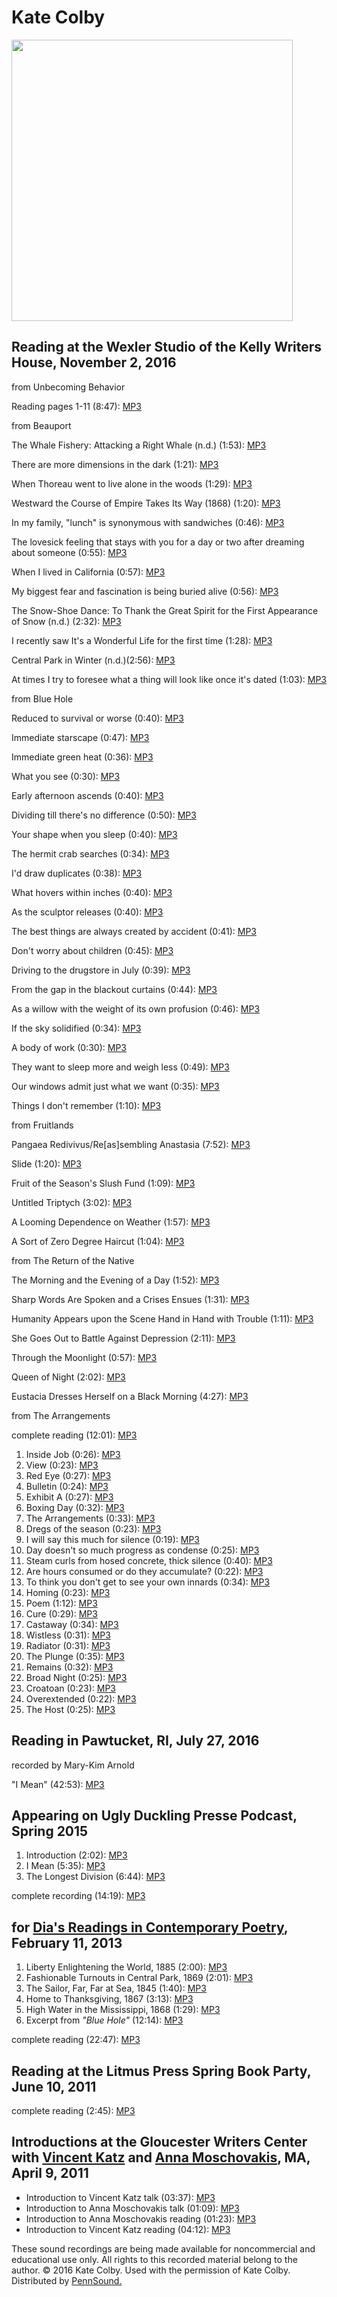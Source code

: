 Kate Colby
==========

<img src="https://media.sas.upenn.edu/pennsound/authors/Colby-Kate/Colby-Kate.png" height="450" />

Reading at the Wexler Studio of the Kelly Writers House, November 2, 2016
-------------------------------------------------------------------------

from <span class="title">Unbecoming Behavior</span>

Reading pages 1-11 (8:47): [MP3](https://media.sas.upenn.edu/pennsound/authors/Colby-Kate/11-02-16/Colby-Kate_Unbecoming-Behavior_Reading-from-Unbecoming-Behavior_KWH-Wexler-Studio_11-02-16.mp3)

from <span class="title">Beauport</span>

The Whale Fishery: Attacking a Right Whale (n.d.) (1:53): [MP3](https://media.sas.upenn.edu/pennsound/authors/Colby-Kate/11-02-16/Colby-Kate_The-Whale-Fishery_Reading-from-Beauport_KWH-Wexler-Studio_11-02-16.mp3)

There are more dimensions in the dark (1:21): [MP3](https://media.sas.upenn.edu/pennsound/authors/Colby-Kate/11-02-16/Colby-Kate_There-are-more-dimensions-in-the-dark_Reading-from-Beauport_KWH-Wexler-Studio_11-02-16.mp3)

When Thoreau went to live alone in the woods (1:29): [MP3](https://media.sas.upenn.edu/pennsound/authors/Colby-Kate/11-02-16/Colby-Kate_When-Thoreau-went-to-live-alone-in-the-woods_Reading-from-Beauport_KWH-Wexler-Studio_11-02-16.mp3)

Westward the Course of Empire Takes Its Way (1868) (1:20): [MP3](https://media.sas.upenn.edu/pennsound/authors/Colby-Kate/11-02-16/Colby-Kate_Westward-the-Course-of-Empire-Takes-Its-Way_Reading-from-Beauport_KWH-Wexler-Studio_11-02-16.mp3)

In my family, "lunch" is synonymous with sandwiches (0:46): [MP3](https://media.sas.upenn.edu/pennsound/authors/Colby-Kate/11-02-16/Colby-Kate_In-my-family-lunch-is-synonymous-with-sandwiches_Reading-from-Beauport_KWH-Wexler-Studio_11-02-16.mp3)

The lovesick feeling that stays with you for a day or two after dreaming about someone (0:55): [MP3](https://media.sas.upenn.edu/pennsound/authors/Colby-Kate/11-02-16/Colby-Kate_The-lovesick-feeling-that-stays-with-you-for-a-day-or-two-after-dreaming-about-someone_Reading-from-Beauport_KWH-Wexler-Studio_11-02-16.mp3)

When I lived in California (0:57): [MP3](https://media.sas.upenn.edu/pennsound/authors/Colby-Kate/11-02-16/Colby-Kate_When-I-Lived-in-California_Reading-from-Beauport_KWH-Wexler-Studio_11-02-16.mp3)

My biggest fear and fascination is being buried alive (0:56): [MP3](https://media.sas.upenn.edu/pennsound/authors/Colby-Kate/11-02-16/Colby-Kate_My-biggest-fear-and-fascination-is-being-buried-alive_Reading-from-Beauport_KWH-Wexler-Studio_11-02-16.mp3)

The Snow-Shoe Dance: To Thank the Great Spirit for the First Appearance of Snow (n.d.) (2:32): [MP3](https://media.sas.upenn.edu/pennsound/authors/Colby-Kate/11-02-16/Colby-Kate_The-Snow-Shoe-Dance_Reading-from-Beauport_KWH-Wexler-Studio_11-02-16.mp3)

I recently saw It's a Wonderful Life for the first time (1:28): [MP3](https://media.sas.upenn.edu/pennsound/authors/Colby-Kate/11-02-16/Colby-Kate_I-recently-saw-Its-a-Wonderful-Life-for-the-first-time_Reading-from-Beauport_KWH-Wexler-Studio_11-02-16.mp3)

Central Park in Winter (n.d.)(2:56): [MP3](https://media.sas.upenn.edu/pennsound/authors/Colby-Kate/11-02-16/Colby-Kate_Central-Park-in-Winter_Reading-from-Beauport_KWH-Wexler-Studio_11-02-16.mp3)

At times I try to foresee what a thing will look like once it's dated (1:03): [MP3](https://media.sas.upenn.edu/pennsound/authors/Colby-Kate/11-02-16/Colby-Kate_At-times-I-try-to-forsee-what-a-thing-will-look-like-once-its-dated_Reading-from-Beauport_KWH-Wexler-Studio_11-02-16.mp3)

from <span class="title">Blue Hole</span>

Reduced to survival or worse (0:40): [MP3](https://media.sas.upenn.edu/pennsound/authors/Colby-Kate/11-02-16/Blue%20Hole/Colby-Kate_Reduced-to-Survival_Reading-from-Blue-Hole_KWH-Wexler-Studio_11-02-16.mp3)

Immediate starscape (0:47): [MP3](https://media.sas.upenn.edu/pennsound/authors/Colby-Kate/11-02-16/Blue%20Hole/Colby-Kate_Immediate-starscape_Reading-from-Blue-Hole_KWH-Wexler-Studio_11-02-16.mp3)

Immediate green heat (0:36): [MP3](https://media.sas.upenn.edu/pennsound/authors/Colby-Kate/11-02-16/Blue%20Hole/Colby-Kate_Immediate-green-heat_Reading-from-Blue-Hole_KWH-Wexler-Studio_11-02-16.mp3)

What you see (0:30): [MP3](https://media.sas.upenn.edu/pennsound/authors/Colby-Kate/11-02-16/Blue%20Hole/Colby-Kate_What-you-see_Reading-from-Blue-Hole_KWH-Wexler-Studio_11-02-16.mp3)

Early afternoon ascends (0:40): [MP3](https://media.sas.upenn.edu/pennsound/authors/Colby-Kate/11-02-16/Blue%20Hole/Colby-Kate_Early-afternoon-ascends_Reading-from-Blue-Hole_KWH-Wexler-Studio_11-02-16.mp3)

Dividing till there's no difference (0:50): [MP3](https://media.sas.upenn.edu/pennsound/authors/Colby-Kate/11-02-16/Blue%20Hole/Colby-Kate_Dividing-till-theres-no-difference_Reading-from-Blue-Hole_KWH-Wexler-Studio_11-02-16.mp3)

Your shape when you sleep (0:40): [MP3](https://media.sas.upenn.edu/pennsound/authors/Colby-Kate/11-02-16/Blue%20Hole/Colby-Kate_Your-shape-when-you-sleep_Reading-from-Blue-Hole_KWH-Wexler-Studio_11-02-16.mp3)

The hermit crab searches (0:34): [MP3](https://media.sas.upenn.edu/pennsound/authors/Colby-Kate/11-02-16/Blue%20Hole/Colby-Kate_The-hermit-crab-searches_Reading-from-Blue-Hole_KWH-Wexler-Studio_11-02-16.mp3)

I'd draw duplicates (0:38): [MP3](https://media.sas.upenn.edu/pennsound/authors/Colby-Kate/11-02-16/Blue%20Hole/Colby-Kate_Id-draw-duplicates_Reading-from-Blue-Hole_KWH-Wexler-Studio_11-02-16.mp3)

What hovers within inches (0:40): [MP3](https://media.sas.upenn.edu/pennsound/authors/Colby-Kate/11-02-16/Blue%20Hole/Colby-Kate_What-hovers-within-inches_Reading-from-Blue-Hole_KWH-Wexler-Studio_11-02-16.mp3)

As the sculptor releases (0:40): [MP3](https://media.sas.upenn.edu/pennsound/authors/Colby-Kate/11-02-16/Blue%20Hole/Colby-Kate_As-the-sculptor-releases_Reading-from-Blue-Hole_KWH-Wexler-Studio_11-02-16.mp3)

The best things are always created by accident (0:41): [MP3](https://media.sas.upenn.edu/pennsound/authors/Colby-Kate/11-02-16/Blue%20Hole/Colby-Kate_The-best-things-are-always-created-by-accident_Reading-from-Blue-Hole_KWH-Wexler-Studio_11-02-16.mp3)

Don't worry about children (0:45): [MP3](https://media.sas.upenn.edu/pennsound/authors/Colby-Kate/11-02-16/Blue%20Hole/Colby-Kate_Dont-write-about-children_Reading-from-Blue-Hole_KWH-Wexler-Studio_11-02-16.mp3)

Driving to the drugstore in July (0:39): [MP3](https://media.sas.upenn.edu/pennsound/authors/Colby-Kate/11-02-16/Blue%20Hole/Colby-Kate_Driving-to-the-drugstore-in-July_Reading-from-Blue-Hole_KWH-Wexler-Studio_11-02-16.mp3)

From the gap in the blackout curtains (0:44): [MP3](https://media.sas.upenn.edu/pennsound/authors/Colby-Kate/11-02-16/Blue%20Hole/Colby-Kate_From-the-gap-in-the-blackout_Reading-from-Blue-Hole_KWH-Wexler-Studio_11-02-16.mp3)

As a willow with the weight of its own profusion (0:46): [MP3](https://media.sas.upenn.edu/pennsound/authors/Colby-Kate/11-02-16/Blue%20Hole/Colby-Kate_As-a-Willow-with-the-weight-of-its-own-profusion_Reading-from-Blue-Hole_KWH-Wexler-Studio_11-02-16.mp3)

If the sky solidified (0:34): [MP3](https://media.sas.upenn.edu/pennsound/authors/Colby-Kate/11-02-16/Blue%20Hole/Colby-Kate_If-the-sky-solidified_Reading-from-Blue-Hole_KWH-Wexler-Studio_11-02-16.mp3)

A body of work (0:30): [MP3](https://media.sas.upenn.edu/pennsound/authors/Colby-Kate/11-02-16/Blue%20Hole/Colby-Kate_A-body-of-work_Reading-from-Blue-Hole_KWH-Wexler-Studio_11-02-16.mp3)

They want to sleep more and weigh less (0:49): [MP3](https://media.sas.upenn.edu/pennsound/authors/Colby-Kate/11-02-16/Blue%20Hole/Colby-Kate_They-Want-to-Sleep-More_Reading-from-Blue-Hole_KWH-Wexler-Studio_11-02-16.mp3)

Our windows admit just what we want (0:35): [MP3](https://media.sas.upenn.edu/pennsound/authors/Colby-Kate/11-02-16/Blue%20Hole/Colby-Kate_Our-windows-admit-just-what-we-want_Reading-from-Blue-Hole_KWH-Wexler-Studio_11-02-16.mp3)

Things I don't remember (1:10): [MP3](https://media.sas.upenn.edu/pennsound/authors/Colby-Kate/11-02-16/Blue%20Hole/Colby-Kate_Things-I-dont-remember_Reading-from-Blue-Hole_KWH-Wexler-Studio_11-02-16.mp3)

from <span class="title">Fruitlands</span>

Pangaea Redivivus/Re\[as\]sembling Anastasia (7:52): [MP3](https://media.sas.upenn.edu/pennsound/authors/Colby-Kate/11-02-16/Fruitlands/Colby-Kate_Pangaea-RedivivusRe%5Bas%5Dsembling-Anastasia_Reading-from-Fruitlands_KWH-Wexler-Studio_11-02-16.mp3)

Slide (1:20): [MP3](https://media.sas.upenn.edu/pennsound/authors/Colby-Kate/11-02-16/Fruitlands/Colby-Kate_Slide_Reading-from-Fruitlands_KWH-Wexler-Studio_11-02-16.mp3)

Fruit of the Season's Slush Fund (1:09): [MP3](https://media.sas.upenn.edu/pennsound/authors/Colby-Kate/11-02-16/Fruitlands/Colby-Kate_Fruit-of-the-Seasons-Slush-Fund_Reading-from-Fruitlands_KWH-Wexler-Studio_11-02-16.mp3)

Untitled Triptych (3:02): [MP3](https://media.sas.upenn.edu/pennsound/authors/Colby-Kate/11-02-16/Fruitlands/Colby-Kate_Untitled-Triptych_Reading-from-Fruitlands_KWH-Wexler-Studio_11-02-16.mp3)

A Looming Dependence on Weather (1:57): [MP3](https://media.sas.upenn.edu/pennsound/authors/Colby-Kate/11-02-16/Fruitlands/Colby-Kate_A-Looming-Dependence-on-Weather_Reading-from-Fruitlands_KWH-Wexler-Studio_11-02-16.mp3)

A Sort of Zero Degree Haircut (1:04): [MP3](https://media.sas.upenn.edu/pennsound/authors/Colby-Kate/11-02-16/Fruitlands/Colby-Kate_A-Sort-of-Zero-Degree-Haircut_Reading-from-Fruitlands_KWH-Wexler-Studio_11-02-16.mp3)

from <span class="title">The Return of the Native</span>

The Morning and the Evening of a Day (1:52): [MP3](https://media.sas.upenn.edu/pennsound/authors/Colby-Kate/11-02-16/The%20Return%20of%20the%20Native/Colby-Kate_The-Morning-and-the-Evening-of-a-Day_Reading-from-The-Return-of-the-Native_KWH-Wexler-Studio_11-02-16.mp3)

Sharp Words Are Spoken and a Crises Ensues (1:31): [MP3](https://media.sas.upenn.edu/pennsound/authors/Colby-Kate/11-02-16/The%20Return%20of%20the%20Native/Colby-Kate_Sharp-Words-are-Spoken-and-a-Crisis-Ensues_Reading-from-The-Return-of-the-Native_KWH-Wexler-Studio_11-02-16.mp3)

Humanity Appears upon the Scene Hand in Hand with Trouble (1:11): [MP3](https://media.sas.upenn.edu/pennsound/authors/Colby-Kate/11-02-16/The%20Return%20of%20the%20Native/Colby-Kate_Humanity-Appears-upon-the-Scene-Hand-in-Hand-with-Trouble_Reading-from-The-Return-of-the-Native_KWH-Wexler-Studio_11-02-16.mp3)

She Goes Out to Battle Against Depression (2:11): [MP3](https://media.sas.upenn.edu/pennsound/authors/Colby-Kate/11-02-16/The%20Return%20of%20the%20Native/Colby-Kate_She-Goes-Out-to-Battle-Against-Depression_Reading-from-The-Return-of-the-Native_KWH-Wexler-Studio_11-02-16.mp3)

Through the Moonlight (0:57): [MP3](https://media.sas.upenn.edu/pennsound/authors/Colby-Kate/11-02-16/The%20Return%20of%20the%20Native/Colby-Kate_Through-the-Moonlight_Reading-from-The-Return-of-the-Native_KWH-Wexler-Studio_11-02-16.mp3)

Queen of Night (2:02): [MP3](https://media.sas.upenn.edu/pennsound/authors/Colby-Kate/11-02-16/The%20Return%20of%20the%20Native/Colby-Kate_Queen-of-Night_Reading-from-Return-of-the-Native_KWH-Wexler-Studio_11-02-16.mp3)

Eustacia Dresses Herself on a Black Morning (4:27): [MP3](https://media.sas.upenn.edu/pennsound/authors/Colby-Kate/11-02-16/The%20Return%20of%20the%20Native/Colby-Kate_Eustacia-Dresses-Herself-on-a-Black-Morning_Reading-from-The-Return-of-the-Native_KWH-Wexler-Studio_11-02-16.mp3)

from <span class="title">The Arrangements</span>

complete reading (12:01): [MP3](https://media.sas.upenn.edu/pennsound/authors/Colby-Kate/11-02-16/Colby-Kate_The-Arrangements-Complete-Reading_Reading-from-The-Arrangements_KWH-Wexler-Studio_11-02-16.mp3)

1.  Inside Job (0:26): [MP3](https://media.sas.upenn.edu/pennsound/authors/Colby-Kate/11-02-16/The%20Arrangements/Colby-Kate_Inside-Job_Reading-from-The-Arrangements_KWH-Wexler-Studio_11-02-16.mp3)
2.  View (0:23): [MP3](https://media.sas.upenn.edu/pennsound/authors/Colby-Kate/11-02-16/The%20Arrangements/Colby-Kate_View_Reading-from-The-Arrangements_KWH-Wexler-Studio_11-02-16.mp3)
3.  Red Eye (0:27): [MP3](https://media.sas.upenn.edu/pennsound/authors/Colby-Kate/11-02-16/The%20Arrangements/Colby-Kate_Red-Eye_Reading-from-The-Arrangements_KWH-Wexler-Studio_11-02-16.mp3)
4.  Bulletin (0:24): [MP3](https://media.sas.upenn.edu/pennsound/authors/Colby-Kate/11-02-16/The%20Arrangements/Colby-Kate_Bulletin_Reading-from-The-Arrangements_KWH-Wexler-Studio_11-02-16.mp3)
5.  Exhibit A (0:27): [MP3](https://media.sas.upenn.edu/pennsound/authors/Colby-Kate/11-02-16/The%20Arrangements/Colby-Kate_Exhibit-A_Reading-from-The-Arrangements_KWH-Wexler-Studio_11-02-16.mp3)
6.  Boxing Day (0:32): [MP3](https://media.sas.upenn.edu/pennsound/authors/Colby-Kate/11-02-16/The%20Arrangements/Colby-Kate_Boxing-Day_Reading-from-The-Arrangements_KWH-Wexler-Studio_11-02-16.mp3)
7.  The Arrangements (0:33): [MP3](https://media.sas.upenn.edu/pennsound/authors/Colby-Kate/11-02-16/The%20Arrangements/Colby-Kate_The-Arrangements_Reading-from-The-Arrangements_KWH-Wexler-Studio_11-02-16.mp3)
8.  Dregs of the season (0:23): [MP3](https://media.sas.upenn.edu/pennsound/authors/Colby-Kate/11-02-16/The%20Arrangements/Colby-Kate_Dregs-of-the-season_Reading-from-The-Arrangements_KWH-Wexler-Studio_11-02-16.mp3)
9.  I will say this much for silence (0:19): [MP3](https://media.sas.upenn.edu/pennsound/authors/Colby-Kate/11-02-16/The%20Arrangements/Colby-Kate_I-will-say-this-much-for-silence_Reading-from-The-Arrangements_KWH-Wexler-Studio_11-02-16.mp3)
10. Day doesn't so much progress as condense (0:25): [MP3](https://media.sas.upenn.edu/pennsound/authors/Colby-Kate/11-02-16/The%20Arrangements/Colby-Kate_Day-doesnt-so-much-progress-as-condense_Reading-from-The-Arrangements_KWH-Wexler-Studio_11-02-16.mp3)
11. Steam curls from hosed concrete, thick silence (0:40): [MP3](https://media.sas.upenn.edu/pennsound/authors/Colby-Kate/11-02-16/The%20Arrangements/Colby-Kate_Steam-curls-from-hosed-concrete_Reading-from-The-Arrangements_KWH-Wexler-Studio_11-02-16.mp3)
12. Are hours consumed or do they accumulate? (0:22): [MP3](https://media.sas.upenn.edu/pennsound/authors/Colby-Kate/11-02-16/The%20Arrangements/Colby-Kate_Are-hours-consumed-or-do-they-accumulate_Reading-from-The-Arrangements_KWH-Wexler-Studio_11-02-16.mp3)
13. To think you don't get to see your own innards (0:34): [MP3](https://media.sas.upenn.edu/pennsound/authors/Colby-Kate/11-02-16/The%20Arrangements/Colby-Kate_To-think-you-dont-get-to-see-your-own-inards_Reading-from-The-Arrangements_KWH-Wexler-Studio_11-02-16.mp3)
14. Homing (0:23): [MP3](https://media.sas.upenn.edu/pennsound/authors/Colby-Kate/11-02-16/The%20Arrangements/Colby-Kate_Homing_Reading-from-The-Arrangements_KWH-Wexler-Studio_11-02-16.mp3)
15. Poem (1:12): [MP3](https://media.sas.upenn.edu/pennsound/authors/Colby-Kate/11-02-16/The%20Arrangements/Colby-Kate_Poem_Reading-from-The-Arrangements_KWH-Wexler-Studio_11-02-16.mp3)
16. Cure (0:29): [MP3](https://media.sas.upenn.edu/pennsound/authors/Colby-Kate/11-02-16/The%20Arrangements/Colby-Kate_Cure_Reading-from-The-Arrangements_KWH-Wexler-Studio_11-02-16.mp3)
17. Castaway (0:34): [MP3](https://media.sas.upenn.edu/pennsound/authors/Colby-Kate/11-02-16/The%20Arrangements/Colby-Kate_Castaway_Reading-from-The-Arrangements_KWH-Wexler-Studio_11-02-16.mp3)
18. Wistless (0:31): [MP3](https://media.sas.upenn.edu/pennsound/authors/Colby-Kate/11-02-16/The%20Arrangements/Colby-Kate_Wistlist_Reading-from-The-Arrangements_KWH-Wexler-Studio_11-02-16.mp3)
19. Radiator (0:31): [MP3](https://media.sas.upenn.edu/pennsound/authors/Colby-Kate/11-02-16/The%20Arrangements/Colby-Kate_Radiator_Reading-from-The-Arrangements_KWH-Wexler-Studio_11-02-16.mp3)
20. The Plunge (0:35): [MP3](https://media.sas.upenn.edu/pennsound/authors/Colby-Kate/11-02-16/The%20Arrangements/Colby-Kate_The-Plunge_Reading-from-The-Arrangements_KWH-Wexler-Studio_11-02-16.mp3)
21. Remains (0:32): [MP3](https://media.sas.upenn.edu/pennsound/authors/Colby-Kate/11-02-16/The%20Arrangements/Colby-Kate_Remains_Reading-from-The-Arrangements_KWH-Wexler-Studio_11-02-16.mp3)
22. Broad Night (0:25): [MP3](https://media.sas.upenn.edu/pennsound/authors/Colby-Kate/11-02-16/The%20Arrangements/Colby-Kate_Broad-Night_Reading-from-The-Arrangements_KWH-Wexler-Studio_11-02-16.mp3)
23. Croatoan (0:23): [MP3](https://media.sas.upenn.edu/pennsound/authors/Colby-Kate/11-02-16/The%20Arrangements/Colby-Kate_Croatoan_Reading-from-The-Arrangements_KWH-Wexler-Studio_11-02-16.mp3)
24. Overextended (0:22): [MP3](https://media.sas.upenn.edu/pennsound/authors/Colby-Kate/11-02-16/The%20Arrangements/Colby-Kate_Overextended_Reading-from-The-Arrangements_KWH-Wexler-Studio_11-02-16.mp3)
25. The Host (0:25): [MP3](https://media.sas.upenn.edu/pennsound/authors/Colby-Kate/11-02-16/The%20Arrangements/Colby-Kate_The-Host_Reading-from-The-Arrangements_KWH-Wexler-Studio_11-02-16.mp3)

Reading in Pawtucket, RI, July 27, 2016
---------------------------------------

recorded by Mary-Kim Arnold

"I Mean" (42:53): [MP3](https://media.sas.upenn.edu/pennsound/authors/Colby-Kate/Colby-Kate_I-Mean_Pawtucket-RI_7-27-16.mp3)

Appearing on Ugly Duckling Presse Podcast, Spring 2015
------------------------------------------------------

1.  Introduction (2:02): [MP3](https://media.sas.upenn.edu/pennsound/authors/Colby-Kate/spring2015/Colby-Kate_introduction_Podcast_Ugly-Duckling-Presse_Spring-2015.mp3)
2.  I Mean (5:35): [MP3](https://media.sas.upenn.edu/pennsound/authors/Colby-Kate/spring2015/Colby-Kate_I-Mean_Podcast_Ugly-Duckling-Presse_Spring-2015.mp3)
3.  The Longest Division (6:44): [MP3](https://media.sas.upenn.edu/pennsound/authors/Colby-Kate/spring2015/Colby-Kate_The-Longest-Division_Podcast_Ugly-Duckling-Presse_Spring-2015.mp3)

complete recording (14:19): [MP3](https://media.sas.upenn.edu/pennsound/authors/Colby-Kate/Colby-Kate_Podcast_Ugly-Duckling-Presse_Spring-2015.mp3)

for [Dia's Readings in Contemporary Poetry](Dia.php), February 11, 2013
-----------------------------------------------------------------------

1.  Liberty Enlightening the World, 1885 (2:00): [MP3](https://media.sas.upenn.edu/pennsound/authors/Colby-Kate/2-11-13/Colby-Kate_Liberty-Enlightening-the-World,1885_Dia-NYC_2-11-13.mp3)
2.  Fashionable Turnouts in Central Park, 1869 (2:01): [MP3](https://media.sas.upenn.edu/pennsound/authors/Colby-Kate/2-11-13/Colby-Kate_Fashionable-Turnouts-in-Central-Park-1869_Dia-NYC_2-11-13.mp3)
3.  The Sailor, Far, Far at Sea, 1845 (1:40): [MP3](https://media.sas.upenn.edu/pennsound/authors/Colby-Kate/2-11-13/Colby-Kate_The-Sailor-Far-Far-at-Sea-1845_Dia-NYC_2-11-13.mp3)
4.  Home to Thanksgiving, 1867 (3:13): [MP3](https://media.sas.upenn.edu/pennsound/authors/Colby-Kate/2-11-13/Colby-Kate_Home-to-thanskgiving-1867_Dia-NYC_2-11-13.mp3)
5.  High Water in the Mississippi, 1868 (1:29): [MP3](https://media.sas.upenn.edu/pennsound/authors/Colby-Kate/2-11-13/Colby-Kate_High-Water-in-the-Mississippi-1868_Dia-NYC_2-11-13.mp3)
6.  Excerpt from *"Blue Hole"* (12:14): [MP3](https://media.sas.upenn.edu/pennsound/authors/Colby-Kate/2-11-13/Colby-Kate_Excerpt-from-Blue-Hole_Dia-NYC_2-11-13.mp3)

complete reading (22:47): [MP3](http://media.sas.upenn.edu/pennsound/groups/Dia/Colby-Kate_Dia-NYC_2-11-13.mp3)

Reading at the Litmus Press Spring Book Party, June 10, 2011
------------------------------------------------------------

complete reading (2:45): [MP3](https://media.sas.upenn.edu/pennsound/authors/Colby-Kate/Colby-Kate_Reading_Litmus-Press-Spring-Book-Party_6-10-2011.mp3)

Introductions at the Gloucester Writers Center with [Vincent Katz](Katz.php) and [Anna Moschovakis](Moschovakis.php), MA, April 9, 2011
---------------------------------------------------------------------------------------------------------------------------------------

-   Introduction to Vincent Katz talk (03:37): [MP3](http://media.sas.upenn.edu/pennsound/authors/Katz/9-16-05/katz-vincent_23_jim-dine_Jane_bowery-poetry-club_9-16-05.mp3)
-   Introduction to Anna Moschovakis talk (01:09): [MP3](http://media.sas.upenn.edu/pennsound/authors/Katz/4-9-11/katz-vincent_03_Introduction-to-Anna-Moschovakis-Talk_gloucester-writers-center_4-9-11.mp3)
-   Introduction to Anna Moschovakis reading (01:23): [MP3](http://media.sas.upenn.edu/pennsound/authors/Katz/4-9-11/katz-vincent_05_Introduction-to-Anna-Moschovakis-Reading_gloucester-writers-center_4-9-11.mp3)
-   Introduction to Vincent Katz reading (04:12): [MP3](http://media.sas.upenn.edu/pennsound/authors/Katz/4-9-11/katz-vincent_08_Introduction-to-Vincent-Katz-Reading_gloucester-writers-center_4-9-11.mp3)

  

These sound recordings are being made available for noncommercial and educational use only.
All rights to this recorded material belong to the author. © 2016 Kate Colby.
Used with the permission of Kate Colby. Distributed by [PennSound.](../index.html)
